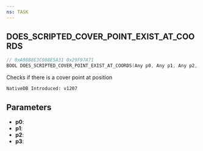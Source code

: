 ```yaml
---
ns: TASK
---
```

## DOES_SCRIPTED_COVER_POINT_EXIST_AT_COORDS

```c
// 0xA98B8E3C088E5A31 0x29F97A71
BOOL DOES_SCRIPTED_COVER_POINT_EXIST_AT_COORDS(Any p0, Any p1, Any p2, Any p3);
```

Checks if there is a cover point at position

```
NativeDB Introduced: v1207
```

## Parameters
* **p0**:
* **p1**:
* **p2**:
* **p3**:
